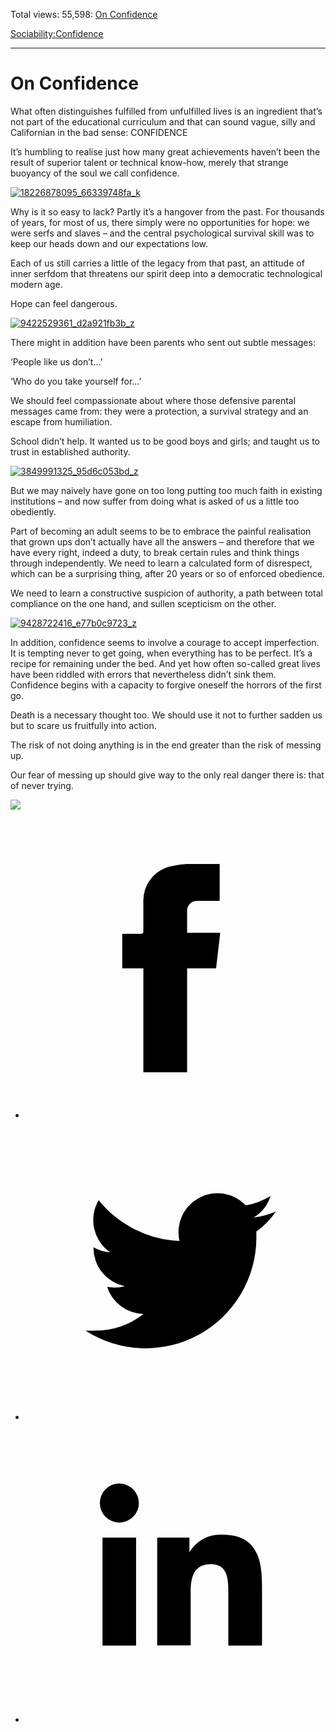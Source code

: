 Total views: 55,598: [On Confidence](https://www.theschooloflife.com/thebookoflife/on-confidence/)

[Sociability:](https://www.theschooloflife.com/thebookoflife/category/sociability/)[Confidence](https://www.theschooloflife.com/thebookoflife/category/sociability/confidence/)

* * *

# On Confidence
<style>
						.alignnone {
  display: block;
  margin-left: auto;
  margin-right: auto;
  align: center:
}

.addtoany_share_save_container {
display:none;
}

.wp-block-image {
		display: block;
  margin-left: auto;
  margin-right: auto;
  width: 50%;
}

.aligncenter {
display: block;
  margin-left: auto;
  margin-right: auto;
  align: center:
}

@media only screen and (max-width: 500px) {
  .wp-block-image {
		display: block;
  margin-left: auto;
  margin-right: auto;
  width: 100%;
} }

h1 {max-width: 600px !important;
}
.s18-single-post .content-area .site-main article .post-cat-header-display + .old-wrapper p {
    font-size: 1.200em
}
						</style>

What often distinguishes fulfilled from unfulfilled lives is an ingredient that’s not part of the educational curriculum and that can sound vague, silly and Californian in the bad sense: CONFIDENCE

It’s humbling to realise just how many great achievements haven’t been the result of superior talent or technical know-how, merely that strange buoyancy of the soul we call confidence.

[![18226878095_66339748fa_k](https://www.theschooloflife.com/thebookoflife/wp-content/uploads/2015/12/18226878095_66339748fa_k.jpg)](http://www.thebookoflife.org/wp-content/uploads/2015/12/18226878095_66339748fa_k.jpg)

Why is it so easy to lack? Partly it’s a hangover from the past. For thousands of years, for most of us, there simply were no opportunities for hope: we were serfs and slaves – and the central psychological survival skill was to keep our heads down and our expectations low.

Each of us still carries a little of the legacy from that past, an attitude of inner serfdom that threatens our spirit deep into a democratic technological modern age.

Hope can feel dangerous.

[![9422529361_d2a921fb3b_z](https://www.theschooloflife.com/thebookoflife/wp-content/uploads/2015/12/9422529361_d2a921fb3b_z.jpg)](http://www.thebookoflife.org/wp-content/uploads/2015/12/9422529361_d2a921fb3b_z.jpg)

There might in addition have been parents who sent out subtle messages:

‘People like us don’t…’

‘Who do you take yourself for…’

We should feel compassionate about where those defensive parental messages came from: they were a protection, a survival strategy and an escape from humiliation.

School didn’t help. It wanted us to be good boys and girls; and taught us to trust in established authority.

[![3849991325_95d6c053bd_z](https://www.theschooloflife.com/thebookoflife/wp-content/uploads/2015/12/3849991325_95d6c053bd_z.jpg)](http://www.thebookoflife.org/wp-content/uploads/2015/12/3849991325_95d6c053bd_z.jpg)

But we may naively have gone on too long putting too much faith in existing institutions – and now suffer from doing what is asked of us a little too obediently.

Part of becoming an adult seems to be to embrace the painful realisation that grown ups don’t actually have all the answers – and therefore that we have every right, indeed a duty, to break certain rules and think things through independently. We need to learn a calculated form of disrespect, which can be a surprising thing, after 20 years or so of enforced obedience.

We need to learn a constructive suspicion of authority, a path between total compliance on the one hand, and sullen scepticism on the other.

[![9428722416_e77b0c9723_z](https://www.theschooloflife.com/thebookoflife/wp-content/uploads/2015/12/9428722416_e77b0c9723_z.jpg)](http://www.thebookoflife.org/wp-content/uploads/2015/12/9428722416_e77b0c9723_z.jpg)

In addition, confidence seems to involve a courage to accept imperfection. It is tempting never to get going, when everything has to be perfect. It’s a recipe for remaining under the bed. And yet how often so-called great lives have been riddled with errors that nevertheless didn’t sink them. Confidence begins with a capacity to forgive oneself the horrors of the first go.

Death is a necessary thought too. We should use it not to further sadden us but to scare us fruitfully into action.

The risk of not doing anything is in the end greater than the risk of messing up.

Our fear of messing up should give way to the only real danger there is: that of never trying.

[![](https://img.youtube.com/vi/1D-vyjQIUDc/0.jpg)](https://www.youtube.com/embed/1D-vyjQIUDc '')
<style>
    .iframe-class { display: block !important; }
</style>

- [<svg xmlns="http://www.w3.org/2000/svg" viewbox="0 0 26 26"><title>Facebook</title>
                    <g>
                        <path d="M8.38,10H9.92c.2,0,.29,0,.29-.28,0-.82,0-1.64,0-2.46a3.05,3.05,0,0,1,2.57-3.15A7.22,7.22,0,0,1,14,3.95c.86,0,1.71,0,2.57,0h.25v3.2h-2A.85.85,0,0,0,14,8c0,.62,0,1.24,0,1.91h2.87L16.51,13H14v9H10.21V13H8.38Z"></path>
                    </g>
                </svg>](http://www.facebook.com/sharer/sharer.php?u=https://www.theschooloflife.com/thebookoflife/on-confidence/)
- [<svg xmlns="http://www.w3.org/2000/svg" viewbox="0 0 26 26"><title>Twitter</title>
                    <path d="M21.69,7.9a6.75,6.75,0,0,1-1.94.53,3.39,3.39,0,0,0,1.48-1.87,6.76,6.76,0,0,1-2.14.82,3.38,3.38,0,0,0-5.75,3.08,9.59,9.59,0,0,1-7-3.53,3.38,3.38,0,0,0,1,4.51A3.36,3.36,0,0,1,5.89,11v0A3.38,3.38,0,0,0,8.6,14.37a3.39,3.39,0,0,1-1.53.06,3.38,3.38,0,0,0,3.15,2.35A6.78,6.78,0,0,1,6,18.22a6.87,6.87,0,0,1-.81,0A9.6,9.6,0,0,0,20,10.08q0-.22,0-.44A6.86,6.86,0,0,0,21.69,7.9Z"></path>
                </svg>](http://twitter.com/share?url=https://www.theschooloflife.com/thebookoflife/on-confidence/&text=&via=theschooloflife)
- [<svg xmlns="http://www.w3.org/2000/svg" viewbox="0 0 26 26"><title>LinkedIn</title>
<path class="cls-2" d="M6.67,10H9.58v9.36H6.67ZM8.13,5.32A1.69,1.69,0,1,1,6.44,7,1.69,1.69,0,0,1,8.13,5.32"></path><path class="cls-2" d="M11.41,10H14.2v1.28h0A3.06,3.06,0,0,1,17,9.75c2.95,0,3.49,1.94,3.49,4.46v5.14H17.57V14.79c0-1.09,0-2.48-1.51-2.48s-1.75,1.18-1.75,2.4v4.63H11.41Z"></path></svg>](https://www.linkedin.com/shareArticle?mini=true&url=https://www.theschooloflife.com/thebookoflife/on-confidence/)
